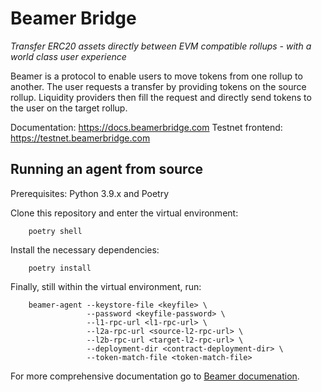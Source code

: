 # Beamer Bridge
*Transfer ERC20 assets directly between EVM compatible rollups - with a world class user experience*

Beamer is a protocol to enable users to move tokens from one rollup to another.
The user requests a transfer by providing tokens on the source rollup.
Liquidity providers then fill the request and directly send tokens to the user
on the target rollup.

Documentation: https://docs.beamerbridge.com
Testnet frontend: https://testnet.beamerbridge.com


## Running an agent from source

Prerequisites: Python 3.9.x and Poetry

Clone this repository and enter the virtual environment:
```
    poetry shell
```

Install the necessary dependencies:
```
    poetry install
```

Finally, still within the virtual environment, run:
```
    beamer-agent --keystore-file <keyfile> \
                 --password <keyfile-password> \
                 --l1-rpc-url <l1-rpc-url> \
                 --l2a-rpc-url <source-l2-rpc-url> \
                 --l2b-rpc-url <target-l2-rpc-url> \
                 --deployment-dir <contract-deployment-dir> \
                 --token-match-file <token-match-file>
```

For more comprehensive documentation go to [Beamer documenation](https://docs.beamerbridge.com).
